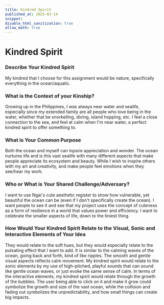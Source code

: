 ```yaml
---
title: Kindred Spirit
published_at: 2025-03-14
snippet:
disable_html_sanitization: true
allow_math: true
---
```


# Kindred Spirit

### Describe Your Kindred Spirit

My kindred that I choose for this assignment would be nature, specifically everything in the ocean/aquatic.

### What is the Context of your Kinship?

Growing up in the Philippines, I was always near water and sealife, especially since my extended family are all people who love being in the water, whether that be snorkelling, diving, island hopping, etc. I feel a close connection to the sea, and feel at calm when I'm near water, a perfect kindred spirit to offer something to.

### What is Your Common Purpose

Both the ocean and myself can inpsire appreciation and wonder. The ocean nurtures life and is this vast sealife with many different aspects that make people appreciate its ecosystem and beauty. While I wish to inspire others with my art and creativity, and make people feel emotions when they see/hear my work.

### Who or What is Your Shared Challenge/Adversary?

I want to use Ngai's cute aesthetic register to show how vulnerable, yet beautiful the ocean can be (even if I don't specifically create the ocean). I want people to see it and see that my project uses the concept of cuteness as a form of resilience in a world that values power and efficiency. I want to celebrate the smaller aspects of life, down to the tiniest thing.

### How Would Your Kindred Spirit Relate to the Visual, Sonic and Interactive Elements of Your Idea
They would relate to the soft hues, but they would especially relate to the pulsating effect that I want to add. It is similar to the calming waves of the ocean, going back and forth, kind of like ripples. The smooth and gentle visual aspects reflects calm movement. My kindred spirit would relate to the sonic elements by my use of high-pitched, playful sounds that can sound like gentle ocean waves, or just evoke the same sense of calm. In terms of the interactive elements, my kindred spirit would relate through the growth of the bubbles. The user being able to click on it and make it grow could symbolize the growth and size of the vast ocean, while the collision and fading out symbolizes the unpredictability, and how small things can create big impacts.